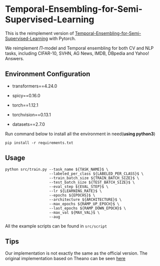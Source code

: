 # Temporal-Ensembling-for-Semi-Supervised-Learning

This is the reimplement version of [Temporal-Ensembling-for-Semi-Supervised-Learning](https://arxiv.org/pdf/1610.02242.pdf) with Pytorch.

We reimplement $\Pi$-model and Temporal ensembling for both CV and NLP tasks, including CIFAR-10, SVHN, AG News, IMDB, DBpedia and Yahoo! Answers.

## Environment Configuration


- transformers==4.24.0

- spicy==0.16.0

- torch==1.12.1

- torchvision==0.13.1

- datasets==2.7.0


Run command below to install all the environment in need(**using python3**)

```shell
pip install -r requirements.txt
```

## Usage

```shell
python src/train.py --task_name ${TASK_NAME}$ \
                    --labeled_per_class ${LABELED_PER_CLASS}$ \
                    --train_batch_size ${TRAIN_BATCH_SIZE}$ \
                    --test_batch_size ${TEST_BATCH_SIZE}$ \
                    --eval_step ${EVAL_STEP}$ \
                    --lr ${LEARNING_RATE}$ \
                    --epochs ${EPOCHS}$ \
                    --architecture ${ARCHITECTURE}$ \
                    --max_epochs ${RAMP_UP_EPOCH}$ \
                    --last_epochs ${RAMP_DOWN_EPOCH}$ \
                    --max_val ${MAX_VAL}$ \
                    --aug
```

All the example scripts can be found in `src/script`

## Tips

Our implementation is not exactly the same as the official version. The original implementation based on Theano can be seen [here](https://github.com/smlaine2/tempens)